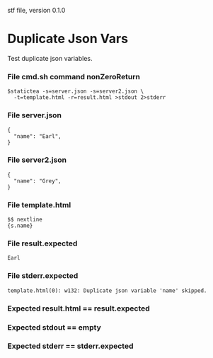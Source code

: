 stf file, version 0.1.0

# Duplicate Json Vars

Test duplicate json variables.

### File cmd.sh command nonZeroReturn

~~~
$statictea -s=server.json -s=server2.json \
  -t=template.html -r=result.html >stdout 2>stderr
~~~

### File server.json

~~~
{
  "name": "Earl",
}
~~~

### File server2.json

~~~
{
  "name": "Grey",
}
~~~

### File template.html

~~~
$$ nextline
{s.name}
~~~

### File result.expected

~~~
Earl
~~~

### File stderr.expected

~~~
template.html(0): w132: Duplicate json variable 'name' skipped.
~~~

### Expected result.html == result.expected
### Expected stdout == empty
### Expected stderr == stderr.expected

